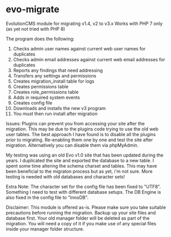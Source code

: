 # evo-migrate
EvolutionCMS module for migrating v1.4, v2 to v3.x
Works with PHP 7 only (as yet not tried with PHP 8)

The program does the following:

1. Checks admin user names against current web user names for duplicates
2. Checks admin email addresses against current web email addresses for duplicates
3. Reports any findings that need addressing
4. Transfers any settings and permissions
5. Creates migration_install table for logs
6. Creates permissions table
7. Creates role_permissions table
8. Adds in required system events
9. Creates config file
10. Downloads and installs the new v3 program
11. You must then run install after migration

Issues:
Plugins can prevent you from accessing your site after the migration.  This may be due to the plugins code trying to use the old web user tables.
The best approach I have found is to disable all the plugins prior to migrating.  Re-enabling them one by one and test the site after migration.
Alternatively you can disable them via phpMyAdmin.

My testing was using an old Evo v1.0 site that has been updated during the years.  I duplicated the site and exported the database to a new table. I spent some time altering the schema charset and tables.  This may have been beneficial to the migraton process but as yet, i'm not sure.  More testing is needed with old databases and character sets!

Extra Note:
The character set for the config file has been fixed to "UTF8".  Something I need to test with different database setups.
The DB Engine is also fixed in the config file to "InnoDB".

Disclaimer:
This module is offered as-is.  Please make sure you take suitable precautions before running the migration.
Backup up your site files and database first.
Your old manager folder will be deleted as part of the migration.  You will need a copy of it if you make use of any special files inside your manager folder structure.
